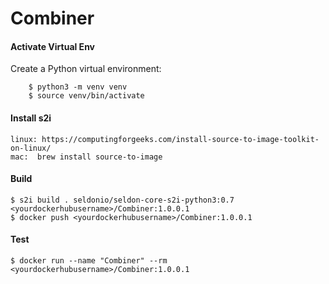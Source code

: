 # **Combiner**



#### Activate Virtual Env

Create a Python virtual environment:

```
    $ python3 -m venv venv
    $ source venv/bin/activate
```

#### Install s2i


    linux: https://computingforgeeks.com/install-source-to-image-toolkit-on-linux/
    mac:  brew install source-to-image


#### Build

```
$ s2i build . seldonio/seldon-core-s2i-python3:0.7 <yourdockerhubusername>/Combiner:1.0.0.1
$ docker push <yourdockerhubusername>/Combiner:1.0.0.1
```

#### Test

```
$ docker run --name "Combiner" --rm <yourdockerhubusername>/Combiner:1.0.0.1

```